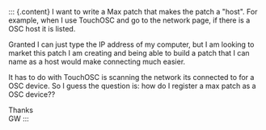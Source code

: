 ::: {.content}
I want to write a Max patch that makes the patch a \"host\". For
example, when I use TouchOSC and go to the network page, if there is a
OSC host it is listed.

Granted I can just type the IP address of my computer, but I am looking
to market this patch I am creating and being able to build a patch that
I can name as a host would make connecting much easier.

It has to do with TouchOSC is scanning the network its connected to for
a OSC device. So I guess the question is: how do I register a max patch
as a OSC device??

Thanks\
GW
:::
